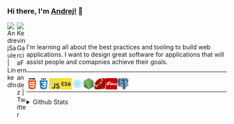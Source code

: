 ### Hi there, I'm [Andrej!](https://wwww.andrejsaule.com) 👋

[<img align="left" alt="AndrejSaule | LinkedIn" width="22px" src="https://cdn.jsdelivr.net/npm/simple-icons@v3/icons/linkedin.svg" />][linkedin]
[<img align="left" alt="KevinGarciaFernandez | Twitter" width="22px" src="https://cdn.jsdelivr.net/npm/simple-icons@v3/icons/twitter.svg" />][twitter]


<br />
<br />

I'm learning all about the best practices and tooling to build web applications. I want to design great software for applications that will assist people and comapnies achieve their goals.

---

<img align="left" alt="HTML5" width="26px" src="https://raw.githubusercontent.com/github/explore/80688e429a7d4ef2fca1e82350fe8e3517d3494d/topics/html/html.png" />
<img align="left" alt="CSS3" width="26px" src="https://raw.githubusercontent.com/github/explore/80688e429a7d4ef2fca1e82350fe8e3517d3494d/topics/css/css.png" />
<img align="left" alt="JavaScript" width="26px" src="https://raw.githubusercontent.com/github/explore/80688e429a7d4ef2fca1e82350fe8e3517d3494d/topics/javascript/javascript.png" />
<img align="left" alt="ES6" width="26px" src="https://raw.githubusercontent.com/github/explore/80688e429a7d4ef2fca1e82350fe8e3517d3494d/topics/es6/es6.png" />
<img align="left" alt="React" width="26px" src="https://raw.githubusercontent.com/github/explore/80688e429a7d4ef2fca1e82350fe8e3517d3494d/topics/react/react.png" />
<img align="left" alt="Node.js" width="26px" src="https://raw.githubusercontent.com/github/explore/80688e429a7d4ef2fca1e82350fe8e3517d3494d/topics/nodejs/nodejs.png" />
<img align="left" alt="Ruby" width="26px" src="https://raw.githubusercontent.com/github/explore/80688e429a7d4ef2fca1e82350fe8e3517d3494d/topics/ruby/ruby.png" />
<img align="left" alt="Rails" width="26px" src="https://raw.githubusercontent.com/github/explore/80688e429a7d4ef2fca1e82350fe8e3517d3494d/topics/rails/rails.png" />
<img align="left" alt="PostgreSQL" width="26px" src="https://raw.githubusercontent.com/github/explore/80688e429a7d4ef2fca1e82350fe8e3517d3494d/topics/postgresql/postgresql.png" />

<br />

---

<details> 
  <summary> Github Stats </summary>
  <img align="center" src="https://github-readme-stats-indol-gamma.vercel.app/api?username=ajsaule&layout=compact&hide=contribs&theme=gotham" />
  <img align="center" src="https://github-readme-stats-indol-gamma.vercel.app/api/top-langs?username=ajsaule&layout=compact&langs_count=6&theme=gotham" />
</details>  

<!--
**ajsaule/ajsaule** is a ✨ _special_ ✨ repository because its `README.md` (this file) appears on your GitHub profile.

Here are some ideas to get you started:

- 🔭 I’m currently working on ...
- 🌱 I’m currently learning ...
- 👯 I’m looking to collaborate on ...
- 🤔 I’m looking for help with ...
- 💬 Ask me about ...
- 📫 How to reach me: ...
- 😄 Pronouns: ...
- ⚡ Fun fact: ...
-->

[linkedin]: https://www.linkedin.com/in/andrejsaule/
[twitter]: https://twitter.com/ajsaule
